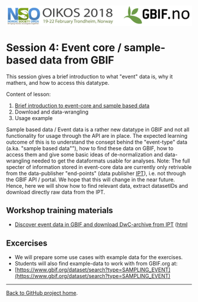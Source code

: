 ![](../demo_data/NSO_2018_GBIF_NO.png "NSO 2018")


# Session 4: Event core / sample-based data from GBIF

This session gives a brief introduction to what "event" data is, why it mathers, and how to access this datatype. 

Content of lesson:

1. [Brief introduction to event-core and sample based data](http://bit.ly/2nKNLu4)
2. Download and data-wrangling 
3. Usage example

Sample based data / Event data is a rather new datatype in GBIF and not all functionality for usage through the API are in place.  The expected learning outcome of this is to understand the consept behind the "event-type" data (a.ka. "sample based data""), how to find these data on GBIF, how to access them and give some basic ideas of de-normalization and data-wrangling needed to get the dataformats usable for analyses. Note: The full specter of information stored in event-core data are currently only retrivable from the data-publisher "end-points" (data publisher [IPT](https://www.gbif.org/ipt)), i.e. not through the GBIF API / portal. We hope that this will change in the near future. Hence, here we will show how to find relevant data, extract datasetIDs and download directly raw data from the IPT.

## Workshop training materials

* [Discover event data in GBIF and download DwC-archive from IPT](Event_data_download_and_wrangle.Rmd) ([html]((Event_data_download_and_wrangle.html))


## Excercises

* We will prepare some use cases with example data for the exercises.
* Students will also find example-data to work with from GBIF.org at:
* [https://www.gbif.org/dataset/search?type=SAMPLING_EVENT](https://www.gbif.org/dataset/search?type=SAMPLING_EVENT)


***

[Back to GitHub project home](https://github.com/GBIF-Europe/nordic_oikos_2018_r).
